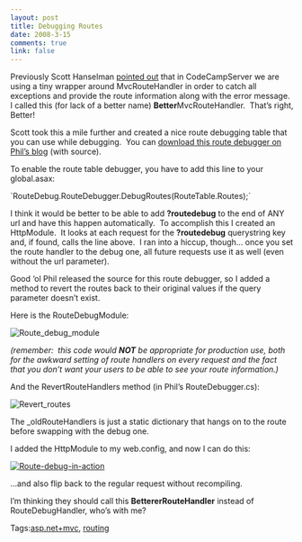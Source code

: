 ```yaml
--- 
layout: post
title: Debugging Routes
date: 2008-3-15
comments: true
link: false
---
```

<p>Previously Scott Hanselman <a href="http://www.hanselman.com/blog/TheWeeklySourceCode17ASPNETMVCCommunityCodeEdition.aspx" target="_blank">pointed out</a> that in CodeCampServer we are using a tiny wrapper around MvcRouteHandler in order to catch all exceptions and provide the route information along with the error message.&nbsp; I called this (for lack of a better name) <strong>Better</strong>MvcRouteHandler.&nbsp; That&rsquo;s right, Better!</p><p>Scott took this a mile further and created a nice route debugging table that you can use while debugging.&nbsp; You can <a href="http://haacked.com/archive/2008/03/13/url-routing-debugger.aspx" target="_blank">download this route debugger on Phil&rsquo;s blog</a> (with source).</p><p>To enable the route table debugger, you have to add this line to your global.asax:</p><p>`RouteDebug.RouteDebugger.DebugRoutes(RouteTable.Routes);`</p><p>I think it would be better to be able to add <strong>?routedebug</strong> to the end of ANY url and have this happen automatically.&nbsp; To accomplish this I created an HttpModule.&nbsp; It looks at each request for the <strong>?routedebug</strong> querystring key and, if found, calls the line above.&nbsp; I ran into a hiccup, though&hellip; once you set the route handler to the debug one, all future requests use it as well (even without the url parameter).&nbsp; </p><p>Good &lsquo;ol Phil released the source for this route debugger, so I added a method to revert the routes back to their original values if the query parameter doesn&rsquo;t exist.</p><p>Here is the RouteDebugModule:</p><p><img src="/images/routedebugmodule.png" alt="Route_debug_module"  border="0"  /></p><p><em>(remember:&nbsp; this code would <strong>NOT</strong> be appropriate for production use, both for the awkward setting of route handlers on every request and the fact that you don&rsquo;t want your users to be able to see your route information.)</em></p><p>And the RevertRouteHandlers method (in Phil&rsquo;s RouteDebugger.cs):</p><p><img src="/images/revertroutes.png" alt="Revert_routes"  border="0"  /></p><p>The _oldRouteHandlers is just a static dictionary that hangs on to the route before swapping with the debug one.</p><p>I added the HttpModule to my web.config, and now I can do this:</p><p><a href="http://www.flux88.com/uploads/route_2Ddebug_2Din_2Daction.png"><img src="/images/route_2Ddebug_2Din_2Daction_thumb.jpg" alt="Route-debug-in-action"  border="0"  /></a></p><p>&hellip;and also flip back to the regular request without recompiling.</p><p>I&rsquo;m thinking they should call this <strong>BettererRouteHandler</strong> instead of RouteDebugHandler, who&rsquo;s with me?</p><div class="bjtags">Tags:<a rel="tag" href="http://technorati.com/tag/asp.net+mvc">asp.net+mvc</a>, <a rel="tag" href="http://technorati.com/tag/routing">routing</a></div>
